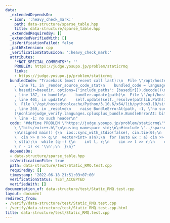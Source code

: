 ```yaml
---
data:
  _extendedDependsOn:
  - icon: ':heavy_check_mark:'
    path: data-structure/sparse_table.hpp
    title: data-structure/sparse_table.hpp
  _extendedRequiredBy: []
  _extendedVerifiedWith: []
  _isVerificationFailed: false
  _pathExtension: cpp
  _verificationStatusIcon: ':heavy_check_mark:'
  attributes:
    '*NOT_SPECIAL_COMMENTS*': ''
    PROBLEM: https://judge.yosupo.jp/problem/staticrmq
    links:
    - https://judge.yosupo.jp/problem/staticrmq
  bundledCode: "Traceback (most recent call last):\n  File \"/opt/hostedtoolcache/Python/3.10.6/x64/lib/python3.10/site-packages/onlinejudge_verify/documentation/build.py\"\
    , line 71, in _render_source_code_stat\n    bundled_code = language.bundle(stat.path,\
    \ basedir=basedir, options={'include_paths': [basedir]}).decode()\n  File \"/opt/hostedtoolcache/Python/3.10.6/x64/lib/python3.10/site-packages/onlinejudge_verify/languages/cplusplus.py\"\
    , line 187, in bundle\n    bundler.update(path)\n  File \"/opt/hostedtoolcache/Python/3.10.6/x64/lib/python3.10/site-packages/onlinejudge_verify/languages/cplusplus_bundle.py\"\
    , line 401, in update\n    self.update(self._resolve(pathlib.Path(included), included_from=path))\n\
    \  File \"/opt/hostedtoolcache/Python/3.10.6/x64/lib/python3.10/site-packages/onlinejudge_verify/languages/cplusplus_bundle.py\"\
    , line 260, in _resolve\n    raise BundleErrorAt(path, -1, \"no such header\"\
    )\nonlinejudge_verify.languages.cplusplus_bundle.BundleErrorAt: bits/extc++.h:\
    \ line -1: no such header\n"
  code: "#define PROBLEM \"https://judge.yosupo.jp/problem/staticrmq\"\n\n#include\
    \ \"bits/extc++.h\"\n\nusing namespace std;\n\n#include \"../sparse_table.hpp\"\
    \n\nsigned main() {\n  ios::sync_with_stdio(false), cin.tie(0);\n  int n, q;\n\
    \  cin >> n >> q;\n  vector<int> a(n);\n  for (auto &x : a) cin >> x;\n  sparse_table<int>\
    \ st(a);\n  while (q--) {\n    int l, r;\n    cin >> l >> r;\n    cout << st.query(l,\
    \ r - 1) << '\\n';\n  }\n}"
  dependsOn:
  - data-structure/sparse_table.hpp
  isVerificationFile: true
  path: data-structure/test/Static_RMQ.test.cpp
  requiredBy: []
  timestamp: '2022-06-18 21:51:03+07:00'
  verificationStatus: TEST_ACCEPTED
  verifiedWith: []
documentation_of: data-structure/test/Static_RMQ.test.cpp
layout: document
redirect_from:
- /verify/data-structure/test/Static_RMQ.test.cpp
- /verify/data-structure/test/Static_RMQ.test.cpp.html
title: data-structure/test/Static_RMQ.test.cpp
---
```

